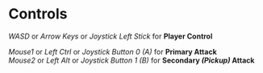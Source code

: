 Controls
===
*WASD* or *Arrow Keys* or *Joystick Left Stick* for __Player Control__

*Mouse1* or *Left Ctrl* or *Joystick Button 0 (A)* for __Primary Attack__  
*Mouse2* or *Left Alt* or *Joystick Button 1 (B)* for __Secondary _(Pickup)_ Attack__
